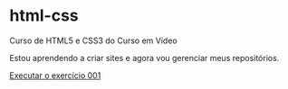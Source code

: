 # html-css
 Curso de HTML5  e CSS3 do Curso em Video

 Estou aprendendo a criar sites e agora vou gerenciar meus repositórios.

 <a href='https://davisant0s.github.io/html-css/exercicios/ex002/index.html'>Executar o exercício 001</a>
